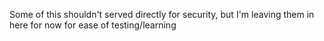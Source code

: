 Some of this shouldn't served directly for security, but I'm leaving them in here for
now for ease of testing/learning
